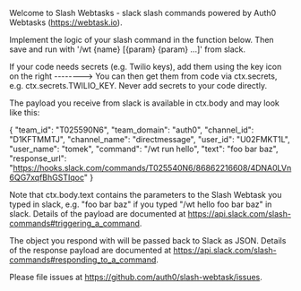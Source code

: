  Welcome to Slash Webtasks - slack slash commands powered by Auth0 Webtasks (https://webtask.io).

 Implement the logic of your slash command in the function below.
 Then save and run with '/wt {name} [{param} {param} ...]' from slack.

 If your code needs secrets (e.g. Twilio keys), add them using the key icon on the right -------->
 You can then get them from code via ctx.secrets, e.g. ctx.secrets.TWILIO_KEY.
 Never add secrets to your code directly.

 The payload you receive from slack is available in ctx.body and may look like this:

 {
 "team_id": "T025590N6",
 "team_domain": "auth0",
 "channel_id": "D1KFTMMTJ",
 "channel_name": "directmessage",
 "user_id": "U02FMKT1L",
 "user_name": "tomek",
 "command": "/wt run hello",
 "text": "foo bar baz",
 "response_url": "https://hooks.slack.com/commands/T025540N6/86862216608/4DNA0LVn6QG7xqfBhGSTIqoc"
 }

 Note that ctx.body.text contains the parameters to the Slash Webtask you typed in slack,
 e.g. "foo bar baz" if you typed "/wt hello foo bar baz" in slack.
 Details of the payload are documented at https://api.slack.com/slash-commands#triggering_a_command.

 The object you respond with will be passed back to Slack as JSON.
 Details of the response payload are documented at https://api.slack.com/slash-commands#responding_to_a_command.

 Please file issues at https://github.com/auth0/slash-webtask/issues.